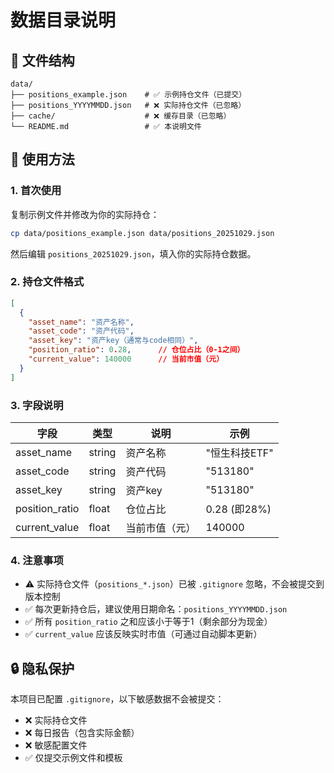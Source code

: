 # 数据目录说明

## 📁 文件结构

```
data/
├── positions_example.json    # ✅ 示例持仓文件（已提交）
├── positions_YYYYMMDD.json   # ❌ 实际持仓文件（已忽略）
├── cache/                    # ❌ 缓存目录（已忽略）
└── README.md                 # ✅ 本说明文件
```

## 🔧 使用方法

### 1. 首次使用

复制示例文件并修改为你的实际持仓：

```bash
cp data/positions_example.json data/positions_20251029.json
```

然后编辑 `positions_20251029.json`，填入你的实际持仓数据。

### 2. 持仓文件格式

```json
[
  {
    "asset_name": "资产名称",
    "asset_code": "资产代码",
    "asset_key": "资产key（通常与code相同）",
    "position_ratio": 0.28,      // 仓位占比（0-1之间）
    "current_value": 140000      // 当前市值（元）
  }
]
```

### 3. 字段说明

| 字段 | 类型 | 说明 | 示例 |
|-----|------|------|------|
| asset_name | string | 资产名称 | "恒生科技ETF" |
| asset_code | string | 资产代码 | "513180" |
| asset_key | string | 资产key | "513180" |
| position_ratio | float | 仓位占比 | 0.28 (即28%) |
| current_value | float | 当前市值（元） | 140000 |

### 4. 注意事项

- ⚠️ 实际持仓文件（`positions_*.json`）已被 `.gitignore` 忽略，不会被提交到版本控制
- ✅ 每次更新持仓后，建议使用日期命名：`positions_YYYYMMDD.json`
- ✅ 所有 `position_ratio` 之和应该小于等于1（剩余部分为现金）
- ✅ `current_value` 应该反映实时市值（可通过自动脚本更新）

## 🔒 隐私保护

本项目已配置 `.gitignore`，以下敏感数据不会被提交：
- ❌ 实际持仓文件
- ❌ 每日报告（包含实际金额）
- ❌ 敏感配置文件
- ✅ 仅提交示例文件和模板
